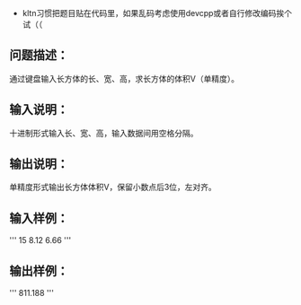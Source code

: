 - kltn习惯把题目贴在代码里，如果乱码考虑使用devcpp或者自行修改编码挨个试（（

## 问题描述：

通过键盘输入长方体的长、宽、高，求长方体的体积V（单精度）。

## 输入说明：

十进制形式输入长、宽、高，输入数据间用空格分隔。

## 输出说明：

单精度形式输出长方体体积V，保留小数点后3位，左对齐。

## 输入样例：

'''
15  8.12  6.66
'''

## 输出样例：
 
'''
811.188
'''